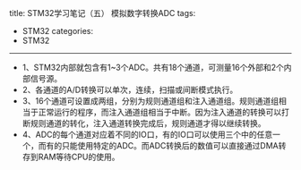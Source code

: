 title: STM32学习笔记（五） 模拟数字转换ADC
tags:
- STM32
categories:
- STM32
---


- 1、STM32内部就包含有1~3个ADC。共有18个通道，可测量16个外部和2个内部信号源。
- 2、各通道的A/D转换可以单次，连续，扫描或间断模式执行。
- 3、16个通道可设置成两组，分别为规则通道组和注入通道组。规则通道组相当于正常运行的程序，而注入通道组相当于中断。因为注入通道的转换可以打断规则通道的转化，注入通道转换完成后，规则通道才得以继续转换。
- 4、ADC的每个通道对应着不同的IO口，有的IO口可以使用三个中的任意一个，而有的只能使用特定的ADC。而ADC转换后的数值可以直接通过DMA转存到RAM等待CPU的使用。
